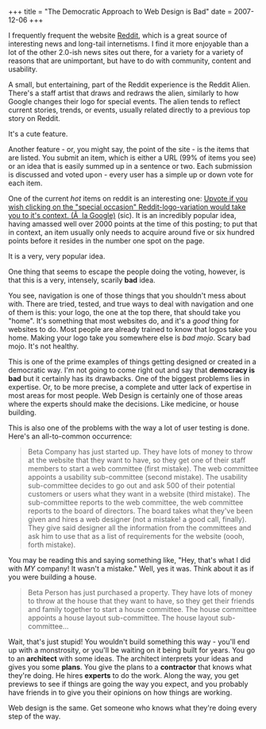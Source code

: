 +++
title = "The Democratic Approach to Web Design is Bad"
date = 2007-12-06
+++

I frequently frequent the website [Reddit](http://www.reddit.com), which is a great source of interesting news and long-tail internetisms. I find it more enjoyable than a lot of the other 2.0-ish news sites out there, for a variety for a variety of reasons that are unimportant, but have to do with community, content and usability.

A small, but entertaining, part of the Reddit experience is the Reddit Alien. There's a staff artist that draws and redraws the alien, similarly to how Google changes their logo for special events. The alien tends to reflect current stories, trends, or events, usually related directly to a previous top story on Reddit.

It's a cute feature.

Another feature - or, you might say, the point of the site - is the items that are listed. You submit an item, which is either a URL (99% of items you see) or an idea that is easily summed up in a sentence or two. Each submission is discussed and voted upon - every user has a simple up or down vote for each item.

One of the current _hot_ items on reddit is an interesting one: [Upvote if you wish clicking on the "special occasion" Reddit-logo-variation would take you to it's context. (Ã  la Google)](http://reddit.com/info/629m9/comments/) (sic). It is an incredibly popular idea, having amassed well over 2000 points at the time of this posting; to put that in context, an item usually only needs to acquire around five or six hundred points before it resides in the number one spot on the page.

It is a very, very popular idea.

One thing that seems to escape the people doing the voting, however, is that this is a very, intensely, scarily **bad** idea.

You see, navigation is one of those things that you shouldn't mess about with. There are tried, tested, and true ways to deal with navigation and one of them is this: your logo, the one at the top there, that should take you "home". It's something that most websites do, and it's a _good_ thing for websites to do. Most people are already trained to know that logos take you home. Making your logo take you somewhere else is _bad mojo_. Scary bad mojo. It's not healthy.

This is one of the prime examples of things getting designed or created in a democratic way. I'm not going to come right out and say that **democracy is bad** but it certainly has its drawbacks. One of the biggest problems lies in expertise. Or, to be more precise, a complete and utter lack of expertise in most areas for most people. Web Design is certainly one of those areas where the experts should make the decisions. Like medicine, or house building.

This is also one of the problems with the way a lot of user testing is done. Here's an all-to-common occurrence:

> Beta Company has just started up. They have lots of money to throw at the website that they want to have, so they get one of their staff members to start a web committee (first mistake). The web committee appoints a usability sub-committee (second mistake). The usability sub-committee decides to go out and ask 500 of their potential customers or users what they want in a website (third mistake). The sub-committee reports to the web committee, the web committee reports to the board of directors. The board takes what they've been given and hires a web designer (not a mistake! a good call, finally). They give said designer all the information from the committees and ask him to use that as a list of requirements for the website (oooh, forth mistake).

You may be reading this and saying something like, "Hey, that's what I did with _MY_ company! It wasn't a mistake." Well, yes it was. Think about it as if you were building a house.

> Beta Person has just purchased a property. They have lots of money to throw at the house that they want to have, so they get their friends and family together to start a house committee. The house committee appoints a house layout sub-committee. The house layout sub-committee...

Wait, that's just stupid! You wouldn't build something this way - you'll end up with a monstrosity, or you'll be waiting on it being built for years. You go to an **architect** with some ideas. The architect interprets your ideas and gives you some **plans**. You give the plans to a **contractor** that knows what they're doing. He hires **experts** to do the work. Along the way, you get previews to see if things are going the way you expect, and you probably have friends in to give you their opinions on how things are working.

Web design is the same. Get someone who knows what they're doing every step of the way.
